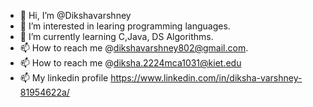 - 👋 Hi, I’m @Dikshavarshney
- 👀 I’m interested in learing programming languages.
- 🌱 I’m currently learning C,Java, DS Algorithms. 
- 📫 How to reach me @dikshavarshney802@gmail.com.
- 📫 How to reach me @diksha.2224mca1031@kiet.edu
- 📫 My linkedin profile https://www.linkedin.com/in/diksha-varshney-81954622a/

<!---
Dikshavarshney/Dikshavarshney is a ✨ special ✨ repository because its `README.md` (this file) appears on your GitHub profile.
You can click the Preview link to take a look at your changes.
--->

